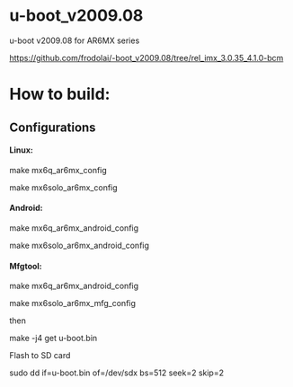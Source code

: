 u-boot_v2009.08
===============

u-boot v2009.08 for AR6MX series

https://github.com/frodolai/-boot_v2009.08/tree/rel_imx_3.0.35_4.1.0-bcm

# How to build:
## Configurations

#### Linux:
   make mx6q_ar6mx_config

   make mx6solo_ar6mx_config

#### Android:
make mx6q_ar6mx_android_config

make mx6solo_ar6mx_android_config

#### Mfgtool:
make mx6q_ar6mx_android_config

make mx6solo_ar6mx_mfg_config

then

   make -j4
get u-boot.bin

Flash to SD card

   sudo dd if=u-boot.bin of=/dev/sdx bs=512 seek=2 skip=2
